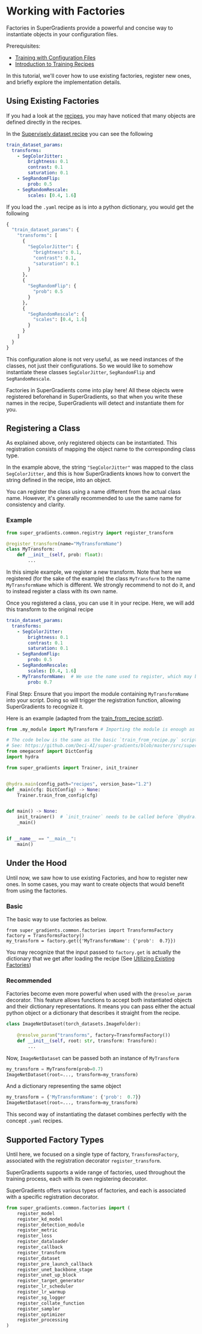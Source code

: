 # Working with Factories

Factories in SuperGradients provide a powerful and concise way to instantiate objects in your configuration files.

Prerequisites:
- [Training with Configuration Files](configuration_files.md)
- [Introduction to Training Recipes](Recipes_Introduction.md)

In this tutorial, we'll cover how to use existing factories, register new ones, and briefly explore the implementation details.

## Using Existing Factories

If you had a look at the [recipes](https://github.com/Deci-AI/super-gradients/tree/master/src/super_gradients/recipes), you may have noticed that many objects are defined directly in the recipes.

In the [Supervisely dataset recipe](https://github.com/Deci-AI/super-gradients/blob/master/src/super_gradients/recipes/dataset_params/supervisely_persons_dataset_params.yaml) you can see the following

```yaml
train_dataset_params:
  transforms:
    - SegColorJitter:
        brightness: 0.1
        contrast: 0.1
        saturation: 0.1
    - SegRandomFlip:
        prob: 0.5
    - SegRandomRescale:
        scales: [0.4, 1.6]
```
If you load the `.yaml` recipe as is into a python dictionary, you would get the following
```python
{
  "train_dataset_params": {
    "transforms": [
      {
        "SegColorJitter": {
          "brightness": 0.1,
          "contrast": 0.1,
          "saturation": 0.1
        }
      },
      {
        "SegRandomFlip": {
          "prob": 0.5
        }
      },
      {
        "SegRandomRescale": {
          "scales": [0.4, 1.6]
        }
      }
    ]
  }
}
```

This configuration alone is not very useful, as we need instances of the classes, not just their configurations.
So we would like to somehow instantiate these classes `SegColorJitter`, `SegRandomFlip` and `SegRandomRescale`.

Factories in SuperGradients come into play here! All these objects were registered beforehand in SuperGradients, 
so that when you write these names in the recipe, SuperGradients will detect and instantiate them for you.

## Registering a Class

As explained above, only registered objects can be instantiated. 
This registration consists of mapping the object name to the corresponding class type.

In the example above, the string `"SegColorJitter"` was mapped to the class `SegColorJitter`, and this is how SuperGradients knows how to convert the string defined in the recipe, into an object.

You can register the class using a name different from the actual class name. 
However, it's generally recommended to use the same name for consistency and clarity.

### Example

```python
from super_gradients.common.registry import register_transform

@register_transform(name="MyTransformName")
class MyTransform:
    def __init__(self, prob: float):
        ...
```
In this simple example, we register a new transform.
Note that here we registered (for the sake of the example) the class `MyTransform` to the name `MyTransformName` which is different. 
We strongly recommend to not do it, and to instead register a class with its own name.

Once you registered a class, you can use it in your recipe. Here, we will add this transform to the original recipe
```yaml
train_dataset_params:
  transforms:
    - SegColorJitter:
        brightness: 0.1
        contrast: 0.1
        saturation: 0.1
    - SegRandomFlip:
        prob: 0.5
    - SegRandomRescale:
        scales: [0.4, 1.6]
    - MyTransformName:  # We use the name used to register, which may be different from the name of the class
        prob: 0.7 
```

Final Step: Ensure that you import the module containing `MyTransformName` into your script. 
Doing so will trigger the registration function, allowing SuperGradients to recognize it.

Here is an example (adapted from the [train_from_recipe script](https://github.com/Deci-AI/super-gradients/blob/master/src/super_gradients/train_from_recipe.py)).

```python
from .my_module import MyTransform # Importing the module is enough as it will trigger the register_model function

# The code below is the same as the basic `train_from_recipe.py` script
# See: https://github.com/Deci-AI/super-gradients/blob/master/src/super_gradients/train_from_recipe.py
from omegaconf import DictConfig
import hydra

from super_gradients import Trainer, init_trainer


@hydra.main(config_path="recipes", version_base="1.2")
def _main(cfg: DictConfig) -> None:
    Trainer.train_from_config(cfg)


def main() -> None:
    init_trainer()  # `init_trainer` needs to be called before `@hydra.main`
    _main()


if __name__ == "__main__":
    main()

```

## Under the Hood

Until now, we saw how to use existing Factories, and how to register new ones.
In some cases, you may want to create objects that would benefit from using the factories.

### Basic
The basic way to use factories as below.
```
from super_gradients.common.factories import TransformsFactory
factory = TransformsFactory()
my_transform = factory.get({'MyTransformName': {'prob':  0.7}})
```
You may recognize that the input passed to `factory.get` is actually the dictionary that we get after loading the recipe
(See [Utilizing Existing Factories](#utilizing-existing-factories))

### Recommended
Factories become even more powerful when used with the `@resolve_param` decorator. 
This feature allows functions to accept both instantiated objects and their dictionary representations. 
It means you can pass either the actual python object or a dictionary that describes it straight from the recipe.

```python
class ImageNetDataset(torch_datasets.ImageFolder):
    
    @resolve_param("transforms", factory=TransformsFactory())
    def __init__(self, root: str, transform: Transform):
        ...
```

Now, `ImageNetDataset` can be passed both an instance of `MyTransform`

```python
my_transform = MyTransform(prob=0.7)
ImageNetDataset(root=..., transform=my_transform)
```

And a dictionary representing the same object
```python
my_transform = {'MyTransformName': {'prob':  0.7}}
ImageNetDataset(root=..., transform=my_transform)
```

This second way of instantiating the dataset combines perfectly with the concept `.yaml` recipes.

## Supported Factory Types
Until here, we focused on a single type of factory, `TransformsFactory`, 
associated with the registration decorator `register_transform`. 

SuperGradients supports a wide range of factories, used throughout the training process, 
each with its own registering decorator.
 
SuperGradients offers various types of factories, and each is associated with a specific registration decorator.

``` python
from super_gradients.common.factories import (
    register_model
    register_kd_model
    register_detection_module
    register_metric
    register_loss
    register_dataloader
    register_callback
    register_transform
    register_dataset
    register_pre_launch_callback
    register_unet_backbone_stage
    register_unet_up_block
    register_target_generator
    register_lr_scheduler
    register_lr_warmup
    register_sg_logger
    register_collate_function
    register_sampler
    register_optimizer
    register_processing
)
```
